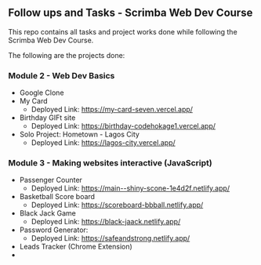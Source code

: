 ## Follow ups and Tasks - Scrimba Web Dev Course

This repo contains all tasks and project works done while following the Scrimba Web Dev Course.

The following are the projects done:

### Module 2 - Web Dev Basics
- Google Clone
- My Card
  - Deployed Link: https://my-card-seven.vercel.app/
- Birthday GIFt site
  - Deployed Link: https://birthday-codehokage1.vercel.app/
- Solo Project: Hometown - Lagos City
  - Deployed Link: https://lagos-city.vercel.app/
  
### Module 3 - Making websites interactive (JavaScript)
- Passenger Counter
  - Deployed Link: https://main--shiny-scone-1e4d2f.netlify.app/
- Basketball Score board
  - Deployed Link: https://scoreboard-bbball.netlify.app/
- Black Jack Game
  - Deployed Link: https://black-jaack.netlify.app/
- Password Generator:
  - Deployed Link: https://safeandstrong.netlify.app/
- Leads Tracker (Chrome Extension)
- 